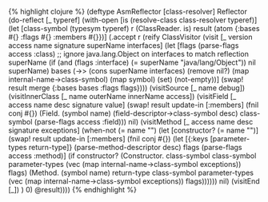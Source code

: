 {% highlight clojure %}
(deftype AsmReflector [class-resolver]
  Reflector
  (do-reflect [_ typeref]
    (with-open [is (resolve-class class-resolver typeref)]
      (let [class-symbol (typesym typeref)
            r (ClassReader. is)
            result (atom {:bases #{} :flags #{} :members #{}})]
        (.accept
         r
         (reify
          ClassVisitor
          (visit [_ version access name signature superName interfaces]
                 (let [flags (parse-flags access :class)
                       ;; ignore java.lang.Object on interfaces to match reflection
                       superName (if (and (flags :interface)
                                          (= superName "java/lang/Object"))
                                   nil
                                   superName)
                       bases (->> (cons superName interfaces)
                                  (remove nil?)
                                  (map internal-name->class-symbol)
                                  (map symbol)
                                  (set)
                                  (not-empty))]
                   (swap! result merge {:bases bases 
                                        :flags flags})))
          (visitSource [_ name debug])
          (visitInnerClass [_ name outerName innerName access])
          (visitField [_ access name desc signature value]
                      (swap! result update-in [:members] (fnil conj #{})
                             (Field. (symbol name)
                                     (field-descriptor->class-symbol desc)
                                     class-symbol
                                     (parse-flags access :field)))
                      nil)
          (visitMethod [_ access name desc signature exceptions]
                       (when-not (= name "<clinit>")
                         (let [constructor? (= name "<init>")]
                           (swap! result update-in [:members] (fnil conj #{})
                                  (let [{:keys [parameter-types return-type]} (parse-method-descriptor desc)
                                        flags (parse-flags access :method)]
                                    (if constructor?
                                      (Constructor. class-symbol
                                                    class-symbol
                                                    parameter-types
                                                    (vec (map internal-name->class-symbol exceptions))
                                                    flags)
                                      (Method. (symbol name)
                                               return-type
                                               class-symbol
                                               parameter-types
                                               (vec (map internal-name->class-symbol exceptions))
                                               flags))))))
                       nil)
          (visitEnd [_])
          ) 0)
        @result))))
{% endhighlight %}
